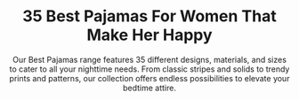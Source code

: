 ---
layout: post
title: 35 Best Pajamas For Women That Make Her Happy
subtitle: Our Best Pajamas range features 35 different designs, materials, and sizes to cater to all your nighttime needs. From classic stripes and solids to trendy prints and patterns, our collection offers endless possibilities to elevate your bedtime attire.
header-img: "img/post/2023/09/copied/Best-Pajamas.jpg"
header-style: text
permalink: "/best-pajamas/"
catalog: true
tags:
  - Recipients 
  - Men
---  